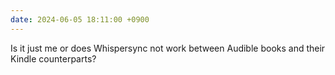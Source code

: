 ```yaml
---
date: 2024-06-05 18:11:00 +0900
---
```


Is it just me or does Whispersync not work between Audible books and their Kindle counterparts?
